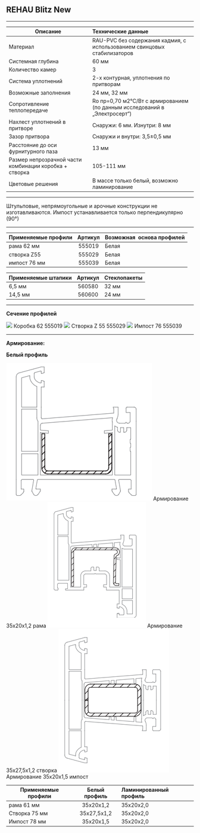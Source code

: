 ## **REHAU Blitz New**

* * *

 | Описание  |  Технические данные |
|----------------|:----------|
|  Материал | RAU-PVC без содержания кадмия, с использованием свинцовых стабилизаторов | 
|  Системная глубина | 60 мм | 
|  Количество камер | 3 | 
|  Система уплотнений | 2-х контурная, уплотнения по притворам | 
|  Возможные заполнения | 24 мм, 32 мм | 
| Сопротивление теплопередаче | Ro пр=0,70 м2°С/Вт с армированием (по данным исследований в „Электросерт“) |
|  Нахлест уплотнений в притворе | Снаружи: 6 мм. Изнутри: 8 мм | 
|  Зазор притвора | Снаружи и внутри: 3,5±0,5 мм | 
|  Расстояние до оси фурнитурного паза | 13 мм | 
|  Размер непрозрачной части комбинации коробка + створка | 105-111 мм | 
| Цветовые решения | В массе только белый, возможно ламинирование | 

* * *

Штульповые, непрямоугольные и арочные конструкции не изготавливаются.
Импост устанавливается только перпендикулярно (90°)

* * *

| Применяемые профили | Артикул | Возможная  основа профилей |
|----------------|:---------:|:----------|
| рама 62 мм | 555019 |  Белая |
| створка Z55 | 555029 |  Белая |
| импост 76 мм | 555039 |  Белая |

  | Применяемые штапики | Артикул | Стеклопакеты |
|----------------|:---------:|:----------|
| 6,5 мм | 560580  |  32 мм |
| 14,5 мм | 560600 |  24 мм |

* * *

**Сечение профилей**

![](https://raw.githubusercontent.com/blackmixer/help_os/master/BlitzNew/media/image1.png)
Коробка 62 555019 
![](https://raw.githubusercontent.com/blackmixer/help_os/master/BlitzNew/media/image2.png)
Створка Z 55 555029
![](https://raw.githubusercontent.com/blackmixer/help_os/master/BlitzNew/media/image3.png)
Импост 76 555039

* * *

**Армирование:**

**Белый профиль**

![](https://github.com/AlexandraEgorovatmk/help_os/blob/master/BlitzNew/media/image4%20(1).png)
Армирование 35х20х1,2 рама
![](https://github.com/AlexandraEgorovatmk/help_os/blob/master/BlitzNew/media/image5.png)
Армирование 35х27,5х1,2 створка
![](https://github.com/AlexandraEgorovatmk/help_os/blob/master/BlitzNew/media/image6%20(1).png)
Армирование 35x20x1,5 импост

| Применяемые профили | Белый профиль | Ламинированный профиль|
|----------------|:---------:|:----------|
| рама 61 мм |  35х20х1,2  | 35х20х2,0 |
| Створка 75 мм  | 35х27,5х1,2 |  35х20х2,0 |
| Импост 78 мм | 35x20x1,5 |  35х20х2,0 |
